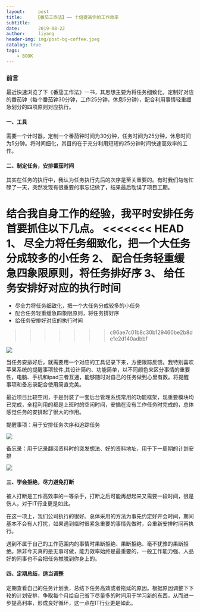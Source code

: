 ```yaml
---
layout:     post
title:     【番茄工作法】—— 十倍提高你的工作效率
subtitle:   
date:       2019-08-22
author:     liyang
header-img: img/post-bg-coffee.jpeg
catalog: true
tags:
    - BOOK
---
```


### 前言
最近快速浏览了下《番茄工作法》一书，其思想主要为将任务细致化，定制好对应的番茄钟（每个番茄钟30分钟，工作25分钟，休息5分钟），配合利用事情轻重缓急划分的四项原则对应执行。

#### 一、工具

需要一个计时器，定制一个番茄钟时间为30分钟，任务时间为25分钟，休息时间为5分钟。将时间细化，其目的在于充分利用短短的25分钟时间快速高效率的工作。

#### 二、制定任务，安排番茄时间

其实在任务的执行中，我认为任务执行先后的次序是至关重要的。有时我们匆匆忙碌了一天，突然发现有很重要的事忘记做了，结果最后耽误了项目工期。

结合我自身工作的经验，我平时安排任务首要抓住以下几点。
<<<<<<< HEAD
1、 尽全力将任务细致化，把一个大任务分成较多的小任务
2、 配合任务轻重缓急四象限原则，将任务排好序
3、 给任务安排好对应的执行时间
=======
* 尽全力将任务细致化，把一个大任务分成较多的小任务 
* 配合任务轻重缓急四象限原则，将任务排好序 
* 给任务安排好对应的执行时间 
>>>>>>> c96ae7c01b8c30b129460be2b8de1e2d140adbbf

![](http://dev.fenzhitech.com/res/8f6cfe79362704e99aaf914d0315040e.jpeg)

当任务安排好后，就需要用一个对应的工具记录下来，方便跟踪反馈。我特别喜欢苹果系统的提醒事项软件,其设计简约、功能简单，以不同颜色来区分事情的重要性，电脑、手机和ipad三者互通，能够随时对自己的任务做到心里有数。将提醒事项和备忘录配合使用简直完美。

最近项目比较空闲，于是封装了一套后台管理系统常用的功能框架，现重要模块均已完成，全程利用的都是上班时的空闲时间，安插在没有工作任务时完成的，总体感觉任务的安排起了很大的作用。

提醒事项：用于安排任务次序和追踪任务

![](http://dev.fenzhitech.com/res/4249796aa1809f51924bbd4f88120694.png)

备忘录：用于记录翻阅资料时的突发想法、好的资料地址，用于下一周期的计划安排

![](http://dev.fenzhitech.com/res/2dbdd6e2d7bfb4929bb2a6b0b63bf29f.png)


#### 三、学会拒绝，尽力避免打断

被人打断是工作高效率的一等杀手，打断之后可能再想起来又需要一段时间，很是伤人，对于IT行业更是如此。

在这一项上，我们公司执行的很好。总体采用的方法为事先约定好开会时间，期间基本不会有人打扰，如果遇到临时很紧急重要的事情先做时，会重新安排时间再执行。

遇到不属于自己的工作范围内的事情时果断拒绝、果断拒绝、毫不犹豫的果断拒绝。除非今天真的是无事可做，能力效率始终是最重要的，一般工作能力强、人品好的同事也不会把任务推脱到你身上的。

#### 四、定期总结，适当调整

定期查看自己的任务计划表，总结下任务高效或者拖延的原因。根据原因调整下下轮的计划安排，争取每个月给自己省下尽量多的时间用于学习新的东西，从而进一步提高利率，形成良好循环，这一点在IT行业更是如此。
